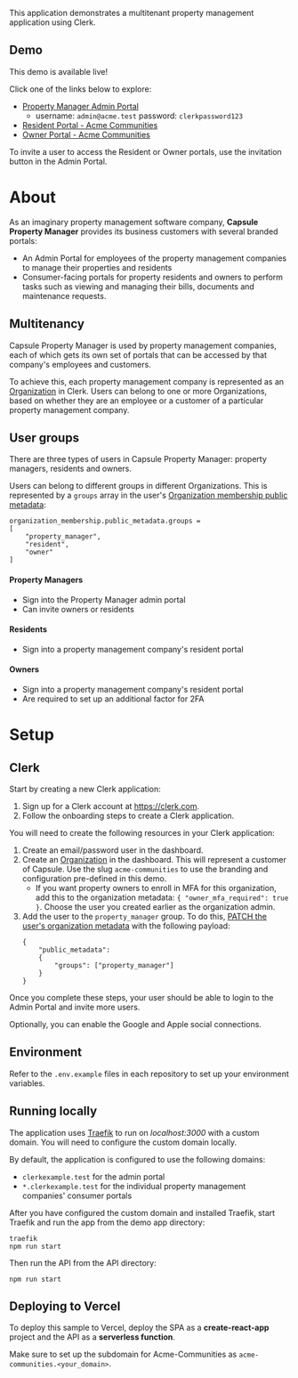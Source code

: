 This application demonstrates a multitenant property management application using Clerk. 

## Demo
This demo is available live! 

Click one of the links below to explore:
* [Property Manager Admin Portal](https://clerkexample.com)
    * username: `admin@acme.test` password: `clerkpassword123`
* [Resident Portal - Acme Communities](https://acme-communities.clerkexample.com/resident)
* [Owner Portal - Acme Communities](https://acme-communities.clerkexample.com/owner)

To invite a user to access the Resident or Owner portals, use the invitation button in the Admin Portal.

# About

As an imaginary property management software company, **Capsule Property Manager** provides its business customers with several branded portals:

* An Admin Portal for employees of the property management companies to manage their properties and residents
* Consumer-facing portals for property residents and owners to perform tasks such as viewing and managing their bills, documents and maintenance requests.



## Multitenancy

Capsule Property Manager is used by property management companies, each of which gets its own set of portals that can be accessed by that company's employees and customers.

To achieve this, each property management company is represented as an [Organization](https://clerk.com/docs/organizations/overview) in Clerk. Users can belong to one or more Organizations, based on whether they are an employee or a customer of a particular property management company.

## User groups

There are three types of users in Capsule Property Manager: property managers, residents and owners.

Users can belong to different groups in different Organizations. This is represented by a `groups` array in the user's [Organization membership public metadata](https://clerk.com/docs/organizations/organization-metadata#organization-membership-metadata):

```
organization_membership.public_metadata.groups = 
[
    "property_manager", 
    "resident", 
    "owner"
]

```

#### Property Managers

* Sign into the Property Manager admin portal
* Can invite owners or residents

#### Residents

* Sign into a property management company's resident portal

#### Owners

* Sign into a property management company's resident portal
* Are required to set up an additional factor for 2FA


# Setup

## Clerk
Start by creating a new Clerk application:


1) Sign up for a Clerk account at https://clerk.com.
2) Follow the onboarding steps to create a Clerk application.


You will need to create the following resources in your Clerk application:

1) Create an email/password user in the dashboard.
2) Create an [Organization](https://clerk.com/docs/organizations/overview) in the dashboard. This will represent a customer of Capsule. Use the slug `acme-communities` to use the branding and configuration pre-defined in this demo.
    * If you want property owners to enroll in MFA for this organization, add this to the organization metadata: `{ "owner_mfa_required": true }`. Choose the user you created earlier as the organization admin.
3) Add the user to the `property_manager` group. To do this, [PATCH the user's organization metadata](https://clerk.com/docs/reference/backend-api/tag/Organization-Memberships#operation/UpdateOrganizationMembershipMetadata) with the following payload:
    ```
    {
        "public_metadata": 
        { 
            "groups": ["property_manager"] 
        }
    }
    ```

Once you complete these steps, your user should be able to login to the Admin Portal and invite more users. 

Optionally, you can enable the Google and Apple social connections.

## Environment
Refer to the `.env.example` files in each repository to set up your environment variables.

## Running locally

The application uses [Traefik](https://doc.traefik.io/traefik/getting-started/install-traefik/) to run on *localhost:3000* with a custom domain. You will need to configure the custom domain locally. 

By default, the application is configured to use the following domains:
* `clerkexample.test` for the admin portal 
* `*.clerkexample.test` for the individual property management companies' consumer portals

After you have configured the custom domain and installed Traefik, start Traefik and run the app from the demo app directory:
```
traefik
npm run start
```

Then run the API from the API directory:
```
npm run start
```

## Deploying to Vercel
To deploy this sample to Vercel, deploy the SPA as a **create-react-app** project and the API as a **serverless function**.

Make sure to set up the subdomain for Acme-Communities as `acme-communities.<your_domain>`.